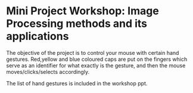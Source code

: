 # Mini Project Workshop: Image Processing methods and its applications

The objective of the project is to control your mouse with certain hand gestures. Red,yellow and blue coloured caps are put on the fingers which serve as an identifier for what exactly is the gesture, and then the mouse moves/clicks/selects accordingly.

The list of hand gestures is included in the workshop ppt.
